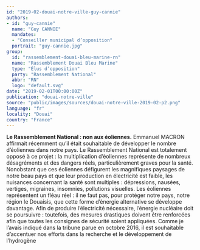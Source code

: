 ```yaml
---
id: "2019-02-douai-notre-ville-guy-cannie"
authors:
- id: "guy-cannie"
  name: "Guy CANNIE"
  mandates: 
  - "Conseiller municipal d’opposition"
  portrait: "guy-cannie.jpg"
group:
  id: "rassemblement-douai-bleu-marine-rn"
  name: "Rassemblement Douai Bleu Marine"
  type: "Élus d’opposition"
  party: "Rassemblement National"
  abbr: "RN"
  logo: "default.svg"
date: "2019-02-01T00:00:00Z"
publication: "douai-notre-ville"
source: "public/images/sources/douai-notre-ville-2019-02-p2.png"
language: "fr"
locality: "Douai"
country: "France"
---
```


**Le Rassemblement National : non aux éoliennes.**
Emmanuel MACRON affirmait récemment qu’il était souhaitable de développer le nombre d’éoliennes dans notre pays. Le Rassemblement National est totalement opposé à ce projet : la multiplication d’éoliennes représente de nombreux désagréments et des dangers réels, particulièrement graves pour la santé. Nonobstant que ces éoliennes défigurent les magnifiques paysages de notre beau pays et que leur production en électricité est faible, les nuisances concernant la santé sont multiples : dépressions, nausées, vertiges, migraines, insomnies, pollutions visuelles. Les éoliennes représentent un fléau réel : il ne faut pas, pour protéger notre pays, notre région le Douaisis, que cette forme d’énergie alternative se développe davantage. Afin de produire l’électricité nécessaire, l’énergie nucléaire doit se poursuivre : toutefois, des mesures drastiques doivent être renforcées afin que toutes les consignes de sécurité soient appliquées. Comme je l’avais indiqué dans la tribune parue en octobre 2016, il est souhaitable d’accentuer nos efforts dans la recherche et le développement de l’hydrogène
